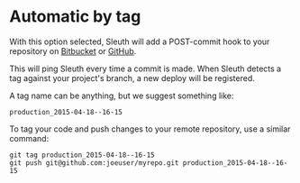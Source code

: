 # Automatic by tag

With this option selected, Sleuth will add a POST-commit hook to your repository on [Bitbucket](https://bitbucket.org/) or [GitHub](https://github.com/).

This will ping Sleuth every time a commit is made. When Sleuth detects a tag against your project's branch, a new deploy will be registered.

A tag name can be anything, but we suggest something like: 

```text
production_2015-04-18--16-15
```

To tag your code and push changes to your remote repository, use a similar command:

```text
git tag production_2015-04-18--16-15
git push git@github.com:joeuser/myrepo.git production_2015-04-18--16-15
```

